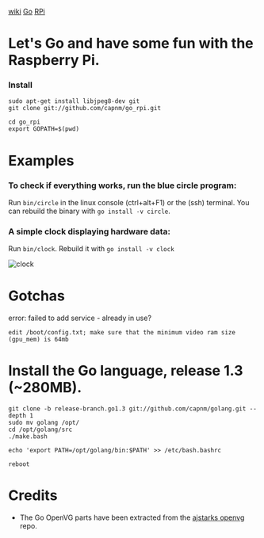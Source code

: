 [wiki](https://github.com/capnm/go_rpi/wiki/)
[Go](http://golang.org/)
[RPi](http://www.raspberrypi.org/)
# Let's Go and have some fun with the Raspberry Pi.

### Install
```
sudo apt-get install libjpeg8-dev git
git clone git://github.com/capnm/go_rpi.git

cd go_rpi
export GOPATH=$(pwd)
```

# Examples
### To check if everything works, run the blue circle program:
Run `bin/circle` in the linux console (ctrl+alt+F1) or the (ssh) terminal.
You can rebuild the binary with `go install -v circle`.

### A simple clock displaying hardware data:
Run `bin/clock`.
Rebuild it with `go install -v clock`

![clock](img/clock.png)


# Gotchas
error: failed to add service - already in use?

	edit /boot/config.txt; make sure that the minimum video ram size (gpu_mem) is 64mb

# Install the Go language, release 1.3 (~280MB).
```
git clone -b release-branch.go1.3 git://github.com/capnm/golang.git --depth 1
sudo mv golang /opt/
cd /opt/golang/src
./make.bash 

echo 'export PATH=/opt/golang/bin:$PATH' >> /etc/bash.bashrc

reboot

```

# Credits 
* The Go OpenVG parts have been extracted from the [ajstarks openvg](https://github.com/ajstarks/openvg) repo.
